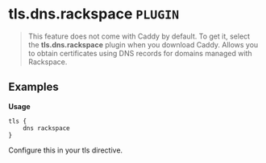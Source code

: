 # tls.dns.rackspace `PLUGIN`
> This feature does not come with Caddy by default. To get it, select the **tls.dns.rackspace** plugin when you download Caddy.
Allows you to obtain certificates using DNS records for domains managed with Rackspace.

## Examples
**Usage**
```
tls {
    dns rackspace
}
```
Configure this in your tls directive.